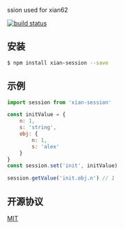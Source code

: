 ssion used for xian62

<!-- [![NPM version][npm-image]][npm-url] -->
<!-- [![NPM quality][quality-image]][quality-url] -->
[![build status][travis-image]][travis-url]
<!-- [![Test coverage][codecov-image]][codecov-url] -->
<!-- [![David deps][david-image]][david-url] -->
<!-- [![Known Vulnerabilities][snyk-image]][snyk-url] -->
<!-- [![npm download][download-image]][download-url] -->

[npm-url]: https://npmjs.org/package/egg
[quality-image]: http://npm.packagequality.com/shield/egg.svg?style=flat-square
[quality-url]: http://packagequality.com/#?package=egg
[travis-image]: https://travis-ci.org/journeyPassenger/xian-session.svg?branch=master
[travis-url]: https://travis-ci.org/journeyPassenger/xian-session
[codecov-image]: https://img.shields.io/codecov/c/github/eggjs/egg.svg?style=flat-square
[codecov-url]: https://codecov.io/gh/eggjs/egg
[david-image]: https://img.shields.io/david/eggjs/egg.svg?style=flat-square
[david-url]: https://david-dm.org/eggjs/egg
[snyk-image]: https://snyk.io/test/npm/egg/badge.svg?style=flat-square
[snyk-url]: https://snyk.io/test/npm/egg
[download-image]: https://img.shields.io/npm/dm/egg.svg?style=flat-square
[download-url]: https://npmjs.org/package/egg

## 安装

```bash
$ npm install xian-session --save
```

## 示例

```js
import session from 'xian-session'

const initValue = {
    n: 1,
    s: 'string',
    obj: {
        n: 1,
        s: 'alex'
    }
}
const session.set('init', initValue)

session.getValue('init.obj.n') // 1
```

## 开源协议

[MIT](LICENSE)

